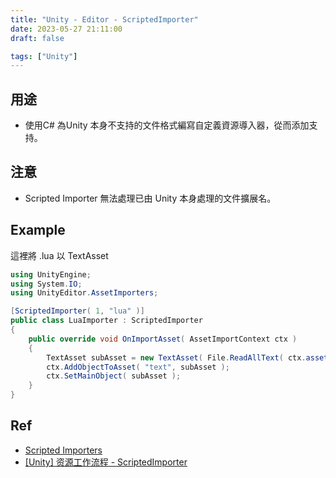 ```yaml
---
title: "Unity - Editor - ScriptedImporter"
date: 2023-05-27 21:11:00
draft: false

tags: ["Unity"]
---
```


## 用途
- 使用C# 為Unity 本身不支持的文件格式編寫自定義資源導入器，從而添加支持。

## 注意
- Scripted Importer 無法處理已由 Unity 本身處理的文件擴展名。

## Example

這裡將 .lua 以 TextAsset 

```csharp
using UnityEngine;
using System.IO;
using UnityEditor.AssetImporters;

[ScriptedImporter( 1, "lua" )]
public class LuaImporter : ScriptedImporter 
{
    public override void OnImportAsset( AssetImportContext ctx ) 
    {
        TextAsset subAsset = new TextAsset( File.ReadAllText( ctx.assetPath ) );
        ctx.AddObjectToAsset( "text", subAsset );
        ctx.SetMainObject( subAsset );
    }
}
```

## Ref
- [Scripted Importers](https://docs.unity3d.com/Manual/ScriptedImporters.html)
- [[Unity] 资源工作流程 - ScriptedImporter](https://www.cnblogs.com/wildmelon/p/16087056.html)